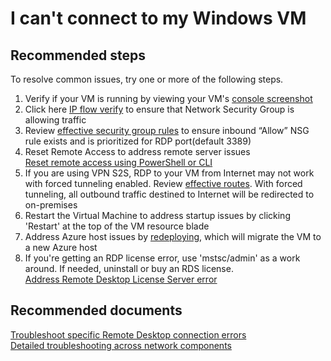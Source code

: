 <properties  
	pageTitle="I can't connect to my Windows VM"
	description="I can't connect to my Windows VM"
	service="microsoft.compute"
	resource="virtualmachines"
	authors="kasparks"
	displayOrder="1"
	selfHelpType="resource"
	supportTopicIds="32411835"
	resourceTags="windows, windowsSQL"
	productPesIds="14749"
	cloudEnvironments="public"
/>

# I can't connect to my Windows VM

## **Recommended steps**
To resolve common issues, try one or more of the following steps.

1. Verify if your VM is running by viewing your VM's [console screenshot](data-blade:Microsoft_Azure_Compute.VirtualMachineSerialConsoleLogBlade)
2. Click here [IP flow verify](data-blade:microsoft_azure_network.verifyipflowblade) to ensure that Network Security Group is allowing traffic
3. Review [effective security group rules](data-blade:Microsoft_Azure_Network.EffectiveSecurityRulesBlade) to ensure inbound “Allow” NSG rule exists and is prioritized for RDP port(default 3389)
4. Reset Remote Access to address remote server issues <br>
[Reset remote access using PowerShell or CLI](http://aka.ms/resetsarmwinremoteaccess)
5. If you are using VPN S2S, RDP to your VM from Internet may not work with forced tunneling enabled. Review [effective routes](data-blade:Microsoft_Azure_Network.EffectiveRoutesBlade). With forced tunneling, all outbound traffic destined to Internet will be redirected to on-premises
6. Restart the Virtual Machine to address startup issues by clicking 'Restart' at the top of the VM resource blade
7. Address Azure host issues by [redeploying](data-blade:Microsoft_Azure_Compute.VirtualMachineRedeploy), which will migrate the VM to a new Azure host
8. If you're getting an RDP license error, use 'mstsc/admin' as a work around. If needed, uninstall or buy an RDS license. <br>
[Address Remote Desktop License Server error](https://azure.microsoft.com/documentation/articles/virtual-machines-troubleshoot-remote-desktop-connections/#rdplicense)

## **Recommended documents**
[Troubleshoot specific Remote Desktop connection errors](https://azure.microsoft.com/documentation/articles/virtual-machines-troubleshoot-remote-desktop-connections/#troubleshoot-specific-remote-desktop-connection-errors) <br>
[Detailed troubleshooting across network components](https://azure.microsoft.com/documentation/articles/virtual-machines-rdp-detailed-troubleshoot/)
